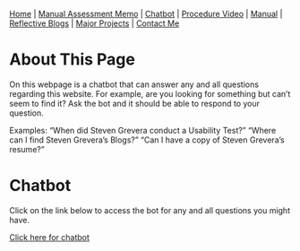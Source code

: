 [Home](index.md) | [Manual Assessment Memo](Charbroil_Grill_Manual_Memo.md) | [Chatbot](chatbot.md) | [Procedure Video](procedure_video.md) | [Manual](manual.md) | [Reflective Blogs](reflective_blogs.md) | [Major Projects](Major_Projects.md) | [Contact Me](Contact_Me.md)

# About This Page
On this webpage is a chatbot that can answer any and all questions regarding this website. For example, are you looking for something but can’t seem to find it? Ask the bot and it should be able to respond to your question. 

Examples: “When did Steven Grevera conduct a Usability Test?” “Where can I find Steven Grevera’s Blogs?” “Can I have a copy of Steven Grevera’s resume?”

# Chatbot

Click on the link below to access the bot for any and all questions you might have. 

[Click here for chatbot](https://box.boodle.ai/a/@StevenGreveraWebpageNavigationChatbot)
